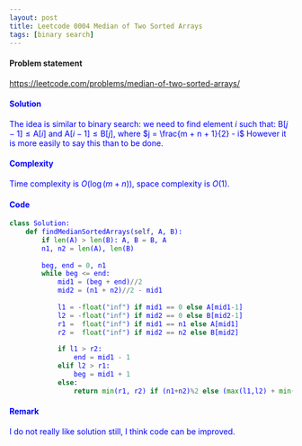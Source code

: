 ```yaml
---
layout: post
title: Leetcode 0004 Median of Two Sorted Arrays
tags: [binary search]
---
```


#### Problem statement

<a href="https://leetcode.com/problems/median-of-two-sorted-arrays/"> <font color = blue>https://leetcode.com/problems/median-of-two-sorted-arrays/

#### Solution
The idea is similar to binary search: we need to find element $i$ such that: $\text{B}[j-1] \leq \text{A}[i]$ and  $\text{A}[i-1] \leq \text{B}[j]$, where $j = \frac{m + n + 1}{2} - i$ However it is more easily to say this than to be done. 

#### Complexity
Time complexity is $O(\log (m+n))$, space complexity is $O(1)$.

#### Code
```python
class Solution:
    def findMedianSortedArrays(self, A, B):
        if len(A) > len(B): A, B = B, A
        n1, n2 = len(A), len(B)
        
        beg, end = 0, n1
        while beg <= end:
            mid1 = (beg + end)//2
            mid2 = (n1 + n2)//2 - mid1
            
            l1 = -float("inf") if mid1 == 0 else A[mid1-1]
            l2 = -float("inf") if mid2 == 0 else B[mid2-1]
            r1 =  float("inf") if mid1 == n1 else A[mid1]
            r2 =  float("inf") if mid2 == n2 else B[mid2]
            
            if l1 > r2:
                end = mid1 - 1
            elif l2 > r1:
                beg = mid1 + 1
            else:
                return min(r1, r2) if (n1+n2)%2 else (max(l1,l2) + min(r1,r2))/2
```

#### Remark
I do not really like solution still, I think code can be improved.
